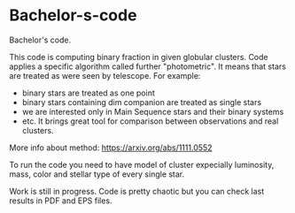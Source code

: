 # Bachelor-s-code
Bachelor's code. 

This code is computing binary fraction in given globular clusters. 
Code applies a specific algorithm called further "photometric". It means that stars are treated as were seen by telescope.
For example:
 - binary stars are treated as one point
 - binary stars containing dim companion are treated as single stars
 - we are interested only in Main Sequence stars and their binary systems
 - etc.
It brings great tool for comparison between observations and real clusters. 

More info about method: https://arxiv.org/abs/1111.0552

To run the code you need to have model of cluster expecially luminosity, mass, color and stellar type of every single star. 

Work is still in progress. Code is pretty chaotic but you can check last results in PDF and EPS files.
